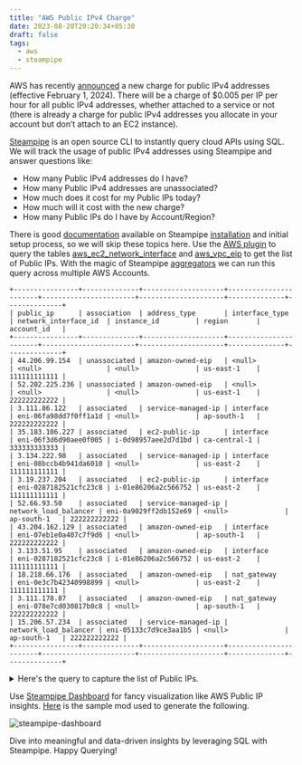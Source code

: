 ```yaml
---
title: "AWS Public IPv4 Charge"
date: 2023-08-20T20:20:34+05:30
draft: false
tags:
  - aws
  - steampipe
---
```


AWS has recently [announced](https://aws.amazon.com/blogs/aws/new-aws-public-ipv4-address-charge-public-ip-insights) a new charge for public IPv4 addresses (effective February 1, 2024). There will be a charge of $0.005 per IP per hour for all public IPv4 addresses, whether attached to a service or not (there is already a charge for public IPv4 addresses you allocate in your account but don’t attach to an EC2 instance).

[Steampipe](https://steampipe.io/) is an open source CLI to instantly query cloud APIs using SQL. We will track the usage of public IPv4 addresses using Steampipe and answer questions like:

  * How many Public IPv4 addresses do I have?
  * How many Public IPv4 addresses are unassociated?
  * How much does it cost for my Public IPs today?
  * How much will it cost with the new charge?
  * How many Public IPs do I have by Account/Region?

There is good [documentation](https://steampipe.io/docs) available on Steampipe [installation](https://steampipe.io/downloads) and initial setup process, so we will skip these topics here. Use the [AWS plugin](https://hub.steampipe.io/plugins/turbot/aws) to query the tables [aws_ec2_network_interface](https://hub.steampipe.io/plugins/turbot/aws/tables/aws_ec2_network_interface) and 
[aws_vpc_eip](https://hub.steampipe.io/plugins/turbot/aws/tables/aws_vpc_eip) to get the list of Public IPs. With the magic of Steampipe [aggregators](https://steampipe.io/docs/managing/connections#using-aggregators) we can run this query across multiple AWS Accounts.

```code
+----------------+--------------+--------------------+-----------------------+-----------------------+---------------------+--------------+--------------+
| public_ip      | association  | address_type       | interface_type        | network_interface_id  | instance_id         | region       | account_id   |
+----------------+--------------+--------------------+-----------------------+-----------------------+---------------------+--------------+--------------+
| 44.206.99.154  | unassociated | amazon-owned-eip   | <null>                | <null>                | <null>              | us-east-1    | 111111111111 |
| 52.202.225.236 | unassociated | amazon-owned-eip   | <null>                | <null>                | <null>              | us-east-1    | 222222222222 |
| 3.111.86.122   | associated   | service-managed-ip | interface             | eni-06fa98dd7f0ff1a1d | <null>              | ap-south-1   | 222222222222 |
| 35.183.106.227 | associated   | ec2-public-ip      | interface             | eni-06f3d6d90aee0f005 | i-0d98957aee2d7d1bd | ca-central-1 | 333333333333 |
| 3.134.222.98   | associated   | service-managed-ip | interface             | eni-08bccb4b941da6010 | <null>              | us-east-2    | 111111111111 |
| 3.19.237.204   | associated   | ec2-public-ip      | interface             | eni-0287182521cfc23c8 | i-01e86206a2c566752 | us-east-2    | 111111111111 |
| 52.66.93.50    | associated   | service-managed-ip | network_load_balancer | eni-0a9029ff2db152e69 | <null>              | ap-south-1   | 222222222222 |
| 43.204.162.129 | associated   | amazon-owned-eip   | interface             | eni-07eb1e0a407c7f9d6 | <null>              | ap-south-1   | 222222222222 |
| 3.133.51.95    | associated   | amazon-owned-eip   | interface             | eni-0287182521cfc23c8 | i-01e86206a2c566752 | us-east-2    | 111111111111 |
| 18.218.66.176  | associated   | amazon-owned-eip   | nat_gateway           | eni-0e3c7b42340998899 | <null>              | us-east-2    | 111111111111 |
| 3.111.178.87   | associated   | amazon-owned-eip   | nat_gateway           | eni-078e7cd030817b0c8 | <null>              | ap-south-1   | 222222222222 |
| 15.206.57.234  | associated   | service-managed-ip | network_load_balancer | eni-05133c7d9ce3aa1b5 | <null>              | ap-south-1   | 222222222222 |
+----------------+--------------+--------------------+-----------------------+-----------------------+---------------------+--------------+--------------+
```

<details>
  <summary>Here's the query to capture the list of Public IPs.</summary>
  
```sql
select
  association_public_ip as public_ip,
  case
    when attachment_status in ('detaching', 'detached') then 'unassociated'
    when attachment_status in ('attaching', 'attached') then 'associated'
  end as association,
  case
    when attached_instance_id is not null then 'ec2-public-ip'
    when attached_instance_id is null then 'service-managed-ip'
  end as address_type,
  interface_type,
  network_interface_id,
  attached_instance_id as instance_id,
  region,
  account_id
from
  aws_ec2_network_interface
where
  association_public_ip is not null
  and association_allocation_id is null
UNION ALL
select
  public_ip,
  case
    when association_id is null then 'unassociated'
    when association_id is not null then 'associated'
  end as association,
  case
    when public_ipv4_pool = 'amazon' then 'amazon-owned-eip'
    else 'byoip'
  end as address_type,
  case
    when network_interface_id is not null then (select interface_type 
    from aws_ec2_network_interface
      where network_interface_id = aws_vpc_eip.network_interface_id)
    when network_interface_id is null then network_interface_id
  end as interface_type,
  network_interface_id,
  instance_id,
  region,
  account_id
from
  aws_vpc_eip
order by
  association desc
```

</details>

Use [Steampipe Dashboard](https://steampipe.io/docs/dashboard/overview#steampipe-dashboards) for fancy visualization like AWS Public IP insights. [Here](https://github.com/vkumbha/vkumbha.github.io/tree/main/samples/ipv4-charges/) is the sample mod used to generate the following.

![steampipe-dashboard](../public-ips-insights-dashboard.png)

Dive into meaningful and data-driven insights by leveraging SQL with Steampipe. Happy Querying!
